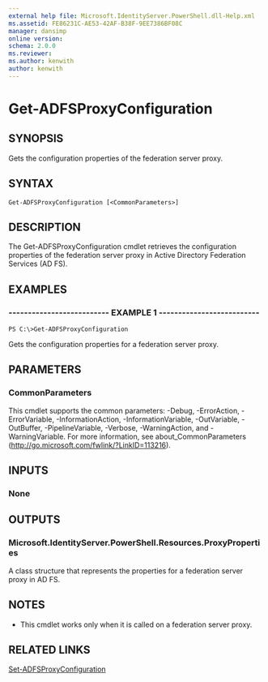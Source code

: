 ```yaml
---
external help file: Microsoft.IdentityServer.PowerShell.dll-Help.xml
ms.assetid: FE86231C-AE53-42AF-B38F-9EE7386BF08C
manager: dansimp
online version: 
schema: 2.0.0
ms.reviewer:
ms.author: kenwith
author: kenwith
---
```


# Get-ADFSProxyConfiguration

## SYNOPSIS
Gets the configuration properties of the federation server proxy.

## SYNTAX

```
Get-ADFSProxyConfiguration [<CommonParameters>]
```

## DESCRIPTION
The Get-ADFSProxyConfiguration cmdlet retrieves the configuration properties of the federation server proxy in Active Directory Federation Services (AD FS).

## EXAMPLES

### -------------------------- EXAMPLE 1 --------------------------
```
PS C:\>Get-ADFSProxyConfiguration
```

Gets the configuration properties for a federation server proxy.

## PARAMETERS

### CommonParameters
This cmdlet supports the common parameters: -Debug, -ErrorAction, -ErrorVariable, -InformationAction, -InformationVariable, -OutVariable, -OutBuffer, -PipelineVariable, -Verbose, -WarningAction, and -WarningVariable. For more information, see about_CommonParameters (http://go.microsoft.com/fwlink/?LinkID=113216).

## INPUTS

### None

## OUTPUTS

### Microsoft.IdentityServer.PowerShell.Resources.ProxyProperties
A class structure that represents the properties for a federation server proxy in AD FS.

## NOTES
* This cmdlet works only when it is called on a federation server proxy.

## RELATED LINKS

[Set-ADFSProxyConfiguration](./Set-ADFSProxyConfiguration.md)
